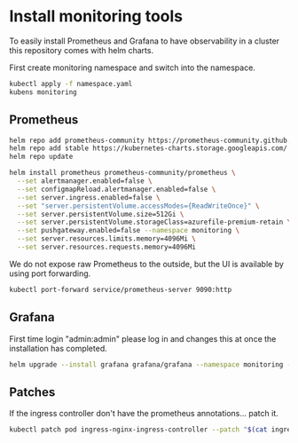 # Install monitoring tools
To easily install Prometheus and Grafana to have observability in a cluster this repository comes with helm charts.  

First create monitoring namespace and switch into the namespace.
```sh
kubectl apply -f namespace.yaml
kubens monitoring
```

## Prometheus
```sh
helm repo add prometheus-community https://prometheus-community.github.io/helm-charts
helm repo add stable https://kubernetes-charts.storage.googleapis.com/
helm repo update
```

```sh
helm install prometheus prometheus-community/prometheus \
  --set alertmanager.enabled=false \
  --set configmapReload.alertmanager.enabled=false \
  --set server.ingress.enabled=false \
  --set "server.persistentVolume.accessModes={ReadWriteOnce}" \
  --set server.persistentVolume.size=512Gi \
  --set server.persistentVolume.storageClass=azurefile-premium-retain \
  --set pushgateway.enabled=false --namespace monitoring \
  --set server.resources.limits.memory=4096Mi \
  --set server.resources.requests.memory=4096Mi
```

We do not expose raw Prometheus to the outside, but the UI is available by using port forwarding.
```sh
kubectl port-forward service/prometheus-server 9090:http
```

## Grafana
First time login "admin:admin" please log in and changes this at once the installation has completed.

```sh
helm upgrade --install grafana grafana/grafana --namespace monitoring --set ingress.domain=<DOMAIN>
```

## Patches
If the ingress controller don't have the prometheus annotations... patch it.
```sh
kubectl patch pod ingress-nginx-ingress-controller --patch "$(cat ingress-patch.yaml)"
```
